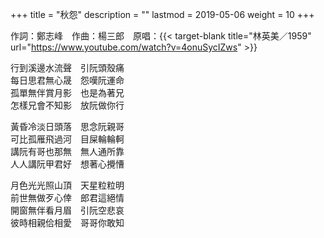+++
title = "秋怨"
description = ""
lastmod = 2019-05-06
weight = 10
+++

作詞：鄭志峰　作曲：楊三郎　原唱：{{< target-blank title="林英美／1959" url="https://www.youtube.com/watch?v=4onuSycIZws" >}}

行到溪邊水流聲　引阮頭殼痛  
每日思君無心晟　怨嘆阮運命  
孤單無伴賞月影　也是為著兄  
怎樣兄會不知影　放阮做你行  

黃昏冷淡日頭落　思念阮親哥  
可比孤雁飛過河　目屎輪輪軻  
講阮有哥也那無　無人通所靠  
人人講阮甲君好　想著心攪慒  

月色光光照山頂　天星粒粒明  
前世無做歹心倖　郎君這絕情  
開窗無伴看月眉　引阮空悲哀  
彼時相親佮相愛　哥哥你敢知